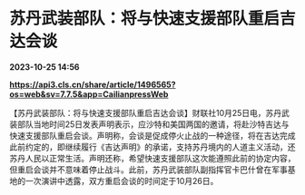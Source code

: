 # 苏丹武装部队：将与快速支援部队重启吉达会谈

**2023-10-25 14:56**

**https://api3.cls.cn/share/article/1496565?os=web&sv=7.7.5&app=CailianpressWeb**

【苏丹武装部队：将与快速支援部队重启吉达会谈】财联社10月25日电，苏丹武装部队当地时间25日发表声明表示，应沙特和美国两国的邀请，将赴沙特吉达与快速支援部队重启会谈。声明称，会谈是促成停火止战的一种途径，将在吉达完成此前约定的，即继续履行《吉达声明》的承诺，支持苏丹境内的人道主义活动，还苏丹人民以正常生活。声明还称，希望快速支援部队这次能遵照此前的协定内容，但重启会谈并不意味着停止战斗。此前，苏丹武装部队副指挥官卡巴什曾在军事基地的一次演讲中透露，双方重启会谈的时间定于10月26日。